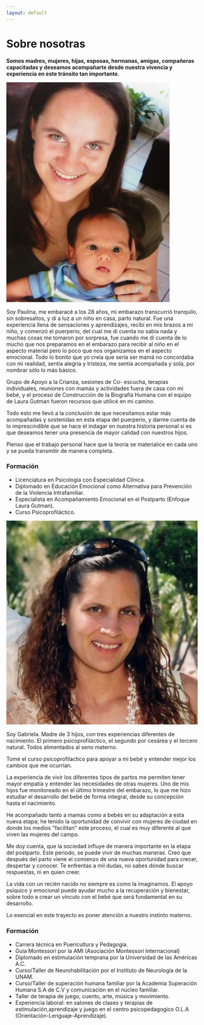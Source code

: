 ```yaml
---
layout: default
---
```


# Sobre nosotras




**Somos madres, mujeres, hijas, esposas, hermanas, amigas, compañeras capacitadas y deseamos acompañarte desde nuestra vivencia y experiencia en este tránsito tan importante.**










![mi imagen](assets/images/Pau.jpg)     



Soy Paulina, me embaracé a los 28 años, mi embarazo transcurrió tranquilo, sin sobresaltos, y di a luz a un niño en casa, parto natural. Fue una experiencia llena de sensaciones y aprendizajes,  recibí en mis brazos a mi niño, y comenzó el puerperio, del cual me di cuenta no sabía nada y muchas cosas me tomaron por sorpresa, fue cuando me di cuenta de lo mucho que nos preparamos en el embarazo para recibir al niño en el aspecto material pero lo poco que nos organizamos en el aspecto emocional. Todo lo bonito que yo creía que sería ser mamá no concordaba con mi realidad, sentía alegría y tristeza, me sentía acompañada y sola, por nombrar sólo lo más básico.

Grupo de Apoyo a la Crianza, sesiones de Co- escucha, terapias individuales, reuniones con mamás y actividades fuera de casa con mi bebé,  y el proceso de Construcción de la Biografía Humana con el equipo de Laura Gutman fueron recursos que utilicé en mi camino.   

Todo esto me llevó a la conclusión de que necesitamos estar más acompañadas y sostenidas en esta etapa del puerperio, y darme cuenta de lo imprescindible que se hace el indagar en nuestra historia personal si es que deseamos tener una presencia de mayor calidad con nuestros hijos. 

Pienso que el trabajo personal hace que la teoría se materialice en cada uno y se pueda transmitir de manera completa. 


### Formación 

  * Licenciatura en Psicología con Especialidad Clínica. 
  * Diplomado en Educación Emocional como Alternativa para Prevención de la Violencia Intrafamiliar.
  * Especialista en Acompañamiento Emocional en el Postparto (Enfoque Laura Gutman).
  * Curso Psicoprofiláctico.
  
  






![mi imagen](assets/images/gabyj.jpg)
  


Soy Gabriela. Madre de 3 hijos, con tres experiencias diferentes de nacimiento. El primero  psicoprofiláctico, el segundo por cesárea y el tercero natural. Todos alimentados al seno materno.

Tomé el curso psicoprofilactico para apoyar a mi bebé y entender mejor los cambios que me ocurrían.

La experiencia de vivir los diferentes tipos de partos me permiten tener mayor empatía y entender  las necesidades de otras mujeres. Uno de mis hijos fue monitoreado en el último trimestre del embarazo, lo que me hizo estudiar el desarrollo del bebé de forma integral, desde su concepción hasta el nacimiento.  

He acompañado tanto a mamás como a bebés en su adaptación a esta nueva etapa; he tenido la oportunidad de convivir con mujeres de ciudad en donde los medios "facilitan" este proceso, el cual es muy diferente al que viven las mujeres del campo. 

Me  doy cuenta, que  la sociedad influye de manera importante en la etapa del postparto. Este periodo, se puede vivir de muchas maneras.  Creo que después del parto viene el comienzo de una nueva oportunidad para crecer, despertar y conocer. Te enfrentas a mil dudas, no sabes dónde buscar respuestas, ni en quien creer.  

La vida con un recién nacido no siempre es como la imaginamos. El apoyo psíquico y emocional puede ayudar mucho a la recuperación y bienestar, sobre todo a crear un vínculo con el bebé  que será fundamental  en su desarrollo. 

Lo esencial  en este trayecto es poner  atención a nuestro instinto materno.


### Formación

  * Carrera técnica en Puericultura y Pedagogía.
  * Guía Montessori por la AMI (Asociación Montessori Internacional) 
  * Diplomado en estimulación temprana por la Universidad de las Américas A.C. 
  * Curso/Taller de Neurohabilitación por el Instituto de Neurología de la UNAM.            
  * Curso/Taller de superación humana familiar por la Academia Superación Humana S.A de C.V y comunicación en el núcleo familiar.       
  * Taller de terapia de juego, cuento, arte, música y movimiento.
  * Experiencia laboral: en salones de clases y terapias de estimulación,aprendizaje y juego en el centro psicopedagogico O.L.A (Orientación-Lenguaje-Aprendizaje).



















 

